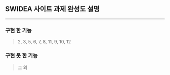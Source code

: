 ## SWIDEA 사이트 과제 완성도 설명

<hr/>

### 구현 한 기능

> 2, 3, 5, 6, 7, 8, 11, 9, 10, 12

### 구현 못 한 기능

> 그 외
